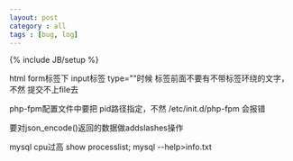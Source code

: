 ```yaml
---
layout: post
category : all
tags : [bug, log]
---
```

{% include JB/setup %}

html form标签下  input标签 type=""时候  标签前面不要有不带标签环绕的文字，不然 提交不上file去

php-fpm配置文件中要把 pid路径指定，不然 /etc/init.d/php-fpm 会报错

要对json_encode()返回的数据做addslashes操作

mysql cpu过高   show processlist; mysql --help>info.txt
